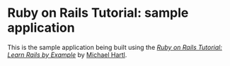 # Ruby on Rails Tutorial: sample application
This is the sample application being built using the
[*Ruby on Rails Tutorial: Learn Rails by Example*](http://railstutorial.org/)
by [Michael Hartl](http://michaelhartl.com/).
